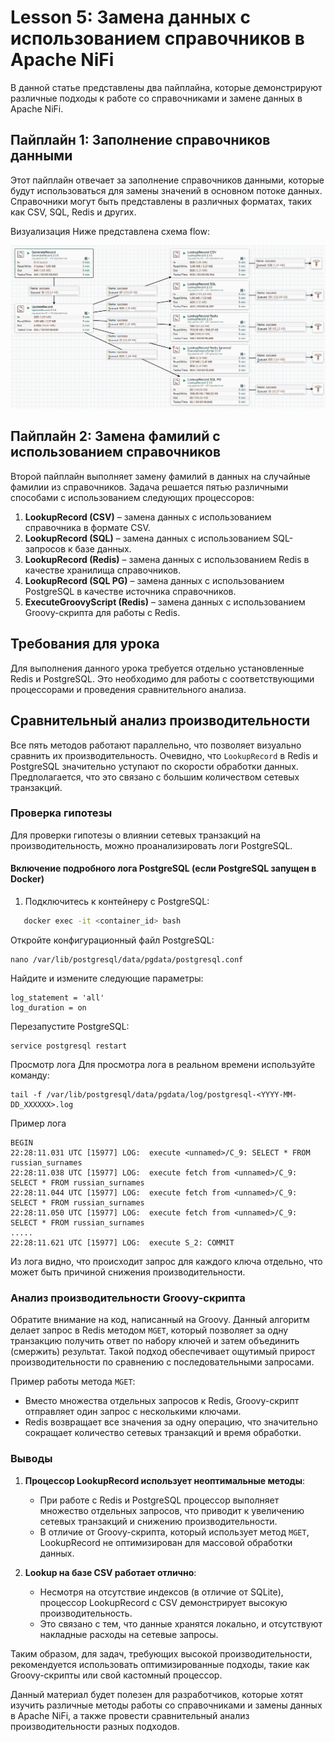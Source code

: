 # Lesson 5: Замена данных с использованием справочников в Apache NiFi

В данной статье представлены два пайплайна, которые демонстрируют различные подходы к работе со справочниками и замене данных в Apache NiFi.

## Пайплайн 1: Заполнение справочников данными
Этот пайплайн отвечает за заполнение справочников данными, которые будут использоваться для замены значений в основном потоке данных. Справочники могут быть представлены в различных форматах, таких как CSV, SQL, Redis и других.

Визуализация
Ниже представлена схема flow:

![NiFi Flow](pipeline.png)

## Пайплайн 2: Замена фамилий с использованием справочников
Второй пайплайн выполняет замену фамилий в данных на случайные фамилии из справочников. Задача решается пятью различными способами с использованием следующих процессоров:

1. **LookupRecord (CSV)** – замена данных с использованием справочника в формате CSV.
2. **LookupRecord (SQL)** – замена данных с использованием SQL-запросов к базе данных.
3. **LookupRecord (Redis)** – замена данных с использованием Redis в качестве хранилища справочников.
4. **LookupRecord (SQL PG)** – замена данных с использованием PostgreSQL в качестве источника справочников.
5. **ExecuteGroovyScript (Redis)** – замена данных с использованием Groovy-скрипта для работы с Redis.

## Требования для урока
Для выполнения данного урока требуется отдельно установленные Redis и PostgreSQL. Это необходимо для работы с соответствующими процессорами и проведения сравнительного анализа.

## Сравнительный анализ производительности
Все пять методов работают параллельно, что позволяет визуально сравнить их производительность. Очевидно, что `LookupRecord` в Redis и PostgreSQL значительно уступают по скорости обработки данных. Предполагается, что это связано с большим количеством сетевых транзакций.

### Проверка гипотезы
Для проверки гипотезы о влиянии сетевых транзакций на производительность, можно проанализировать логи PostgreSQL.

#### Включение подробного лога PostgreSQL (если PostgreSQL запущен в Docker)
1. Подключитесь к контейнеру с PostgreSQL:
```bash
   docker exec -it <container_id> bash
```
Откройте конфигурационный файл PostgreSQL:

```
nano /var/lib/postgresql/data/pgdata/postgresql.conf
```
Найдите и измените следующие параметры:

```
log_statement = 'all'
log_duration = on
```
Перезапустите PostgreSQL:

```
service postgresql restart
```
Просмотр лога
Для просмотра лога в реальном времени используйте команду:

```
tail -f /var/lib/postgresql/data/pgdata/log/postgresql-<YYYY-MM-DD_XXXXXX>.log
```
Пример лога
```
BEGIN
22:28:11.031 UTC [15977] LOG:  execute <unnamed>/C_9: SELECT * FROM russian_surnames
22:28:11.038 UTC [15977] LOG:  execute fetch from <unnamed>/C_9: SELECT * FROM russian_surnames
22:28:11.044 UTC [15977] LOG:  execute fetch from <unnamed>/C_9: SELECT * FROM russian_surnames
22:28:11.050 UTC [15977] LOG:  execute fetch from <unnamed>/C_9: SELECT * FROM russian_surnames
.....
22:28:11.621 UTC [15977] LOG:  execute S_2: COMMIT
```
Из лога видно, что происходит запрос для каждого ключа отдельно, что может быть причиной снижения производительности.

### Анализ производительности Groovy-скрипта

Обратите внимание на код, написанный на Groovy. Данный алгоритм делает запрос в Redis методом `MGET`, который позволяет за одну транзакцию получить ответ по набору ключей и затем объединить (смержить) результат. Такой подход обеспечивает ощутимый прирост производительности по сравнению с последовательными запросами.

Пример работы метода `MGET`:
- Вместо множества отдельных запросов к Redis, Groovy-скрипт отправляет один запрос с несколькими ключами.
- Redis возвращает все значения за одну операцию, что значительно сокращает количество сетевых транзакций и время обработки.

### Выводы

1. **Процессор LookupRecord использует неоптимальные методы**:
   - При работе с Redis и PostgreSQL процессор выполняет множество отдельных запросов, что приводит к увеличению сетевых транзакций и снижению производительности.
   - В отличие от Groovy-скрипта, который использует метод `MGET`, LookupRecord не оптимизирован для массовой обработки данных.

2. **Lookup на базе CSV работает отлично**:
   - Несмотря на отсутствие индексов (в отличие от SQLite), процессор LookupRecord с CSV демонстрирует высокую производительность.
   - Это связано с тем, что данные хранятся локально, и отсутствуют накладные расходы на сетевые запросы.

Таким образом, для задач, требующих высокой производительности, рекомендуется использовать оптимизированные подходы, такие как Groovy-скрипты или свой кастомный процессор. 


Данный материал будет полезен для разработчиков, которые хотят изучить различные методы работы со справочниками и замены данных в Apache NiFi, а также провести сравнительный анализ производительности разных подходов.
